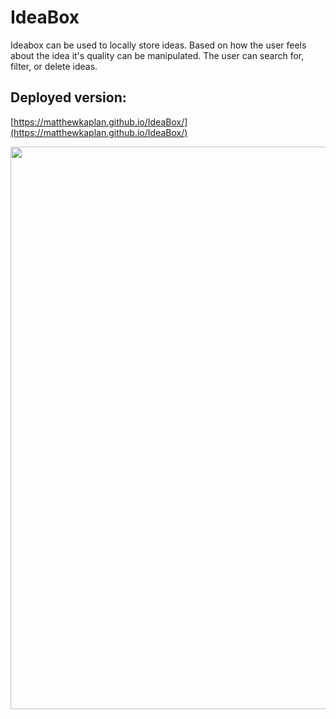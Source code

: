 # IdeaBox

Ideabox can be used to locally store ideas. Based on how the user feels about the idea it's quality can be manipulated. The user can search for, filter, or delete ideas.

## Deployed version:

[https://matthewkaplan.github.io/IdeaBox/](https://matthewkaplan.github.io/IdeaBox/)

<img src="https://i.imgur.com/2Be2Fq6.png" width="900" />
